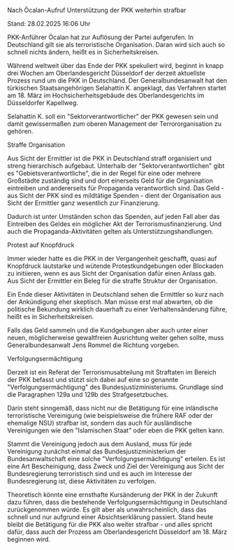
Nach Öcalan-Aufruf 
Unterstützung der PKK weiterhin strafbar


Stand: 28.02.2025 16:06 Uhr


PKK-Anführer Öcalan hat zur Auflösung der Partei aufgerufen. In Deutschland gilt sie als terroristische Organisation. Daran wird sich auch so schnell nichts ändern, heißt es in Sicherheitskreisen. 



Während weltweit über das Ende der PKK spekuliert wird, beginnt in knapp drei Wochen am Oberlandesgericht Düsseldorf der derzeit aktuellste Prozess rund um die PKK in Deutschland. Der Generalbundesanwalt hat den türkischen Staatsangehörigen Selahattin K. angeklagt, das Verfahren startet am 18. März im Hochsicherheitsgebäude des Oberlandesgerichts im Düsseldorfer Kapellweg.


Selahattin K. soll ein "Sektorverantwortlicher" der PKK gewesen sein und damit gewissermaßen zum oberen Management der Terrororganisation zu gehören.

Straffe Organisation


Aus Sicht der Ermittler ist die PKK in Deutschland straff organisiert und streng hierarchisch aufgebaut. Unterhalb der "Sektorverantwortlichen" gibt es "Gebietsverantwortliche", die in der Regel für eine oder mehrere Großstädte zuständig sind und dort einerseits Geld für die Organisation eintreiben und andererseits für Propaganda verantwortlich sind. Das Geld - aus Sicht der PKK sind es mildtätige Spenden - dient der Organisation aus Sicht der Ermittler ganz wesentlich zur Finanzierung.


Dadurch ist unter Umständen schon das Spenden, auf jeden Fall aber das Eintreiben des Geldes ein möglicher Akt der Terrorismusfinanzierung. Und auch die Propaganda-Aktivitäten gelten als Unterstützungshandlungen.

Protest auf Knopfdruck


Immer wieder hatte es die PKK in der Vergangenheit geschafft, quasi auf Knopfdruck lautstarke und wütende Protestkundgebungen oder Blockaden zu initiieren, wenn es aus Sicht der Organisation dafür einen Anlass gab. Aus Sicht der Ermittler ein Beleg für die straffe Struktur der Organisation.


Ein Ende dieser Aktivitäten in Deutschland sehen die Ermittler so kurz nach der Ankündigung eher skeptisch. Man müsse erst mal abwarten, ob die politische Bekundung wirklich dauerhaft zu einer Verhaltensänderung führe, heißt es in Sicherheitskreisen.


Falls das Geld sammeln und die Kundgebungen aber auch unter einer neuen, möglicherweise gewaltfreien Ausrichtung weiter gehen sollte, muss Generalbundesanwalt Jens Rommel die Richtung vorgeben.

Verfolgungsermächtigung


Derzeit ist ein Referat der Terrorismusabteilung mit Straftaten im Bereich der PKK befasst und stützt sich dabei auf eine so genannte "Verfolgungsermächtigung" des Bundesjustizministeriums. Grundlage sind die Paragraphen 129a und 129b des Strafgesetzbuches.


Darin steht sinngemäß, dass nicht nur die Betätigung für eine inländische terroristische Vereinigung (wie beispielsweise die frühere RAF oder der ehemalige NSU) strafbar ist, sondern das auch für ausländische Vereinigungen wie den "Islamischen Staat" oder eben die PKK gelten kann.


Stammt die Vereinigung jedoch aus dem Ausland, muss für jede Vereinigung zunächst einmal das Bundesjustizministerium der Bundesanwaltschaft eine solche "Verfolgungsermächtigung" erteilen. Es ist eine Art Bescheinigung, dass Zweck und Ziel der Vereinigung aus Sicht der Bundesregierung terroristisch sind und es auch im Interesse der Bundesregierung ist, diese Aktivitäten zu verfolgen.


Theoretisch könnte eine ernsthafte Kursänderung der PKK in der Zukunft dazu führen, dass die bestehende Verfolgungsermächtigung in Deutschland zurückgenommen würde. Es gilt aber als unwahrscheinlich, dass das schnell und nur aufgrund einer Absichtserklärung passiert. Stand heute bleibt die Betätigung für die PKK also weiter strafbar - und alles spricht dafür, dass auch der Prozess am Oberlandesgericht Düsseldorf am 18. März beginnen wird.

